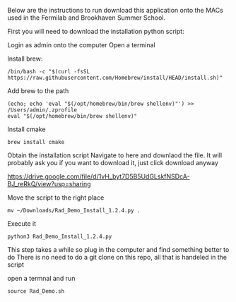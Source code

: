 Below are the instructions to run download this application onto the MACs used in the Fermilab and Brookhaven Summer School.

First you will need to download the installation python script:

Login as admin onto the computer
Open a terminal

Install brew:
```
/bin/bash -c "$(curl -fsSL https://raw.githubusercontent.com/Homebrew/install/HEAD/install.sh)"
```

Add brew to the path
```
(echo; echo 'eval "$(/opt/homebrew/bin/brew shellenv)"') >> /Users/admin/.zprofile
eval "$(/opt/homebrew/bin/brew shellenv)"
```

Install cmake
```
brew install cmake
```

Obtain the installation script
Navigate to here and downlaod the file. It will probably ask you if you want to download it, just click download anyway

https://drive.google.com/file/d/1vH_byt7D5B5UdGLskfNSDcA-BJ_reRkQ/view?usp=sharing

Move the script to the right place
```
mv ~/Downloads/Rad_Demo_Install_1.2.4.py .
```

Execute it
```
python3 Rad_Demo_Install_1.2.4.py
```
This step takes a while so plug in the computer and find something better to do
There is no need to do a git clone on this repo, all that is handeled in the script

open a termnal and run
```
source Rad_Demo.sh
```
